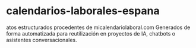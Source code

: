 # calendarios-laborales-espana
atos estructurados procedentes de micalendariolaboral.com Generados de forma automatizada para reutilización en proyectos de IA, chatbots o asistentes conversacionales.
